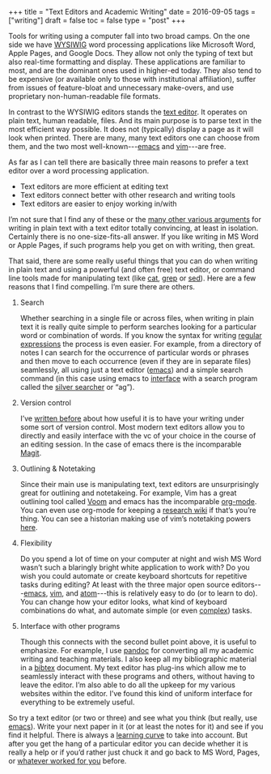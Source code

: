 +++
title = "Text Editors and Academic Writing"
date = 2016-09-05
tags = ["writing"]
draft = false
toc = false
type = "post"
+++

Tools for writing using a computer fall into two broad camps. On the one side
we have [WYSIWIG](https://en.wikipedia.org/wiki/WYSIWYG) word processing applications like Microsoft Word, Apple Pages,
and Google Docs. They allow not only the typing of text but also real-time
formatting and display. These applications are familiar to most, and are the
dominant ones used in higher-ed today. They also tend to be expensive (or
available only to those with institutional affiliation), suffer from issues of
feature-bloat and unnecessary make-overs, and use proprietary
non-human-readable file formats.

In contrast to the WYSIWIG editors stands the [text editor](https://en.wikipedia.org/wiki/Text%5Feditor). It operates on
plain text, human readable, files. And its main purpose is to parse text in
the most efficient way possible. It does not (typically) display a page as it
will look when printed. There are many, many text editors one can choose from
them, and the two most well-known---[emacs](https://www.gnu.org/software/emacs/) and [vim](http://www.vim.org)---are free.

As far as I can tell there are basically three main reasons to prefer a
text editor over a word processing application.

-   Text editors are more efficient at editing text
-   Text editors connect better with other research and writing tools
-   Text editors are easier to enjoy working in/with

I&rsquo;m not sure that I find any of these or the [many other various arguments](https://www.google.com/search?q=writing+in+plain+text) for
writing in plain text with a text editor totally convincing, at least in
isolation. Certainly there is no one-size-fits-all answer. If you like writing
in MS Word or Apple Pages, if such programs help you get on with writing, then
great.

That said, there are some really useful things that you can do when writing in
plain text and using a powerful (and often free) text editor, or command line
tools made for manipulating text (like [cat](https://en.wikipedia.org/wiki/Cat%5F(Unix)), [grep](https://en.wikipedia.org/wiki/Grep) or [sed](https://en.wikipedia.org/wiki/Sed)). Here are a few
reasons that I find compelling. I&rsquo;m sure there are others.

1.  Search

    Whether searching in a single file or across files, when writing in plain
    text it is really quite simple to perform searches looking for a particular
    word or combination of words. If you know the syntax for writing [regular
    expressions](https://en.wikipedia.org/wiki/Regular%5Fexpression) the process is even easier. For example, from a directory of
    notes I can search for the occurrence of particular words or phrases and
    then move to each occurrence (even if they are in separate files)
    seamlessly, all using just a text editor ([emacs](https://www.gnu.org/software/emacs/)) and a simple search
    command (in this case using emacs to [interface](https://github.com/Wilfred/ag.el) with a search program called
    the [silver searcher](https://github.com/ggreer/the%5Fsilver%5Fsearcher) or &ldquo;ag&rdquo;).

2.  Version control

    I&rsquo;ve [written before](%7Bfilename%7D/blog/VersionControl.md)
    about how useful it is to have your writing under some sort of
    version control. Most modern text editors allow you to directly and
    easily interface with the vc of your choice in the course of an
    editing session. In the case of emacs there is the incomparable
    [Magit](https://github.com/magit/magit).

3.  Outlining & Notetaking

    Since their main use is manipulating text, text editors are unsurprisingly
    great for outlining and notetakeing. For example, Vim has a great outlining
    tool called [Voom](http://www.vim.org/scripts/script.php?script%5Fid=2657) and emacs has the incomparable [org-mode](http://orgmode.org). You can even use
    org-mode for keeping a [research wiki](http://stackoverflow.com/questions/26669280/setup-a-personal-wiki-in-emacs-org-mode) if that&rsquo;s you&rsquo;re thing. You can see a
    historian making use of vim&rsquo;s notetaking powers [here](http://wcm1.web.rice.edu/plain-text-citations.html).

4.  Flexibility

    Do you spend a lot of time on your computer at night and wish MS Word
    wasn&rsquo;t such a blaringly bright white application to work with? Do you wish
    you could automate or create keyboard shortcuts for repetitive tasks during
    editing? At least with the three major open source editors---[emacs](https://www.gnu.org/software/emacs/), [vim](http://www.vim.org),
    and [atom](https://atom.io)---this is relatively easy to do (or to learn to do). You can
    change how your editor looks, what kind of keyboard combinations do what,
    and automate simple (or even [complex](http://cestlaz.github.io/posts/using-emacs-15-macros/#.V8sXlTuMCYU)) tasks.

5.  Interface with other programs

    Though this connects with the second bullet point above, it is useful to
    emphasize. For example, I use [pandoc](http://pandoc.org/MANUAL.html) for converting all my academic writing
    and teaching materials. I also keep all my bibliographic material in a
    [bibtex](http://www.bibtex.org) document. My text editor has plug-ins which allow me to seamlessly
    interact with these programs and others, without having to leave the
    editor. I&rsquo;m also able to do all the upkeep for my various websites within
    the editor. I&rsquo;ve found this kind of uniform interface for everything to be
    extremely useful.

So try a text editor (or two or three) and see what you think (but really, use
[emacs](https://www.gnu.org/software/emacs/)). Write your next paper in it (or at least the notes for it) and see if
you find it helpful. There is always a [learning curve](http://www.terminally-incoherent.com/blog/wp-content/uploads/2006/08/curves.jpg) to take into account.
But after you get the hang of a particular editor you can decide whether it is
really a help or if you&rsquo;d rather just chuck it and go back to MS Word, Pages,
or [whatever worked for you](https://www.literatureandlatte.com/scrivener.php) before.
